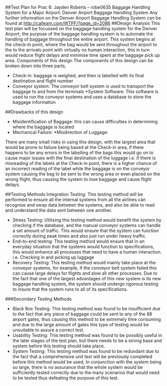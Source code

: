 ##Test Plan for Prac 6: Jayden Roberts – robe0635
Baggage Handling System for a Major Airport: Denver Airport Baggage Handling System
Any further information on the Denver Airport Baggage Handling System can be found at http://calleam.com/WTPF/?page_id=2086
##Design Analysis
This test plan will be focussed on the baggage handling system for the Denver Airport, the purpose of the baggage handling system is to automate the handling of baggage throughout the entire airport. This system begins at the check-in point, where the bag would be sent throughout the airport to the to the arrivals point with virtually no human interaction, this in turn would reduce flight delays and minimise time spent at the baggage pick up area.
Components of this design
The components of this design can be broken down into three parts, 

* Check-in: baggage is weighed, and then is labelled with its final destination and flight number
* Conveyor system: The conveyor belt system is used to transport the baggage to and from the terminals
 *System Software: This software is used to run the conveyor systems and uses a database to store the baggage information

##Drawbacks of this design

* Misidentification of Baggage: this can cause difficulties in determining where the baggage is located 
* Mechanical Failure:
 *Misdirection of Luggage:

There are many small risks in using this design, with the largest area that would be prone to failure being based at the Check-in area, if there happens to be any errors in the labelling of the bags this would go on to cause major issues with the final destination of the luggage i.e. if there is misreading of the labels at the Check-in point, there is a higher chance of an incorrect reading of the label while the baggage is on the conveyor system causing the bag to be sent to the wrong area or even placed on the wrong flight, thus causing the system to lose baggage and cause flight delays.

##Testing Methods
Integration Testing: This testing method will be performed to ensure all the internal systems from all the airlines can recognise and swap data between the systems, and also be able to read and understand the data sent between one another.

* Stress Testing: Utilising this testing method would benefit the system by checking if the database, and the manual conveyor systems can handle a set amount of traffic. This would ensure that the system can function correctly during peak times and also just run under heavy traffic.
* End-to-end testing: This testing method would ensure that in an everyday situation that the systems would function to specifications, this would enhance all processes that need to have a human interaction. i.e.  Checking in and picking up luggage  
* Recovery Testing: This testing method would mainly take place at the conveyor systems, for example, if the conveyor belt system failed this can cause large delays for flights and slow all other processes. Due to the fact that one of the largest advantages of this new system is its new baggage handling system, the system should undergo rigorous testing to insure that the system runs to all of its specifications.

###Secondary Testing Methods
* Black Box Testing: This testing method was found to be insufficient due to the fact that any piece of baggage could be sent to any of the 88 airport gates, thus causing this method to be extremely time consuming and due to the large amount of gates this type of testing would be unsuitable to assure a correct test.
* Usability Testing: This testing method was found to be possibly useful in the later stages of the test plan, but there needs to be a strong base and system before this testing should take place.  
* System Testing: This testing method was found to be redundant due to the fact that a comprehensive unit test will be previously completed before this method would be used, In conjunction with the system being so large, there is no assurance that the whole system would be sufficiently tested correctly due to the many scenarios that would need to be tested thus defeating the purpose of this test.

